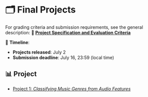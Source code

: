 # 🗂️ Final Projects

For grading criteria and submission requirements, see the general description: **🔗 [Project Specification and Evaluation Criteria](evaluation.md)**



📅 **Timeline**: 
- **Projects released**: July 2
- **Submission deadline**: July 16, 23:59 (local time)

## 📊 Project

- [Project 1: *Classifying Music Genres from Audio Features*](https://github.com/mselezniova/appliedml-projects/blob/main/p1_music_genres.md) 
